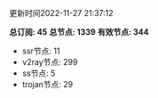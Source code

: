 更新时间2022-11-27 21:37:12

**总订阅: 45**
**总节点: 1339**
**有效节点: 344**
- ssr节点: 11
- v2ray节点: 299
- ss节点: 5
- trojan节点: 29
